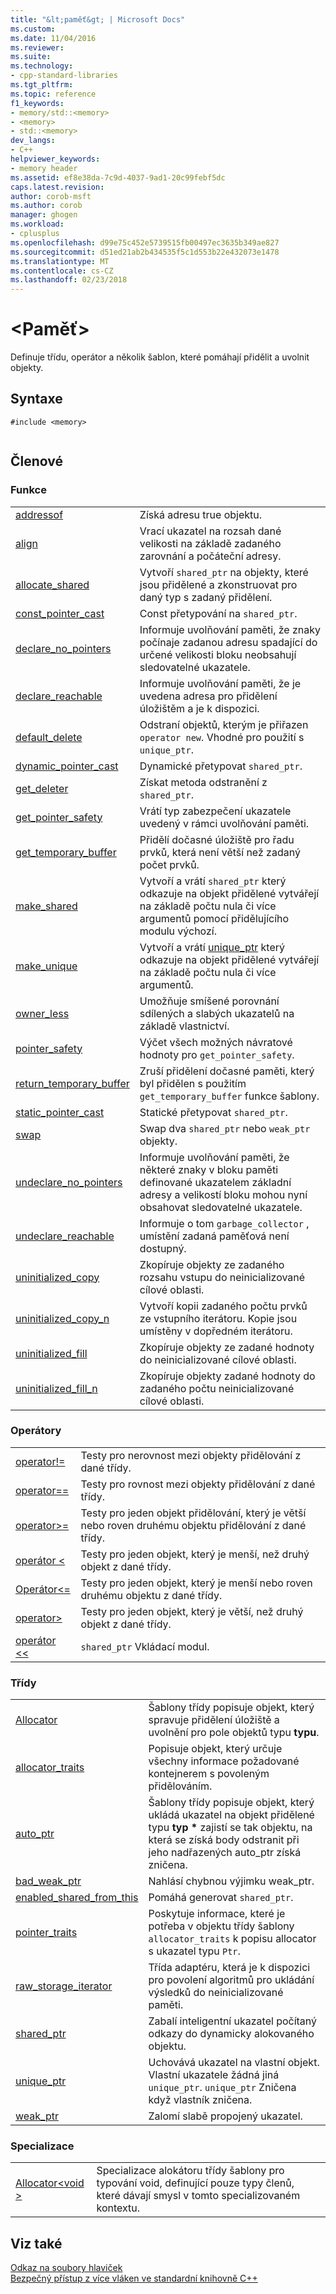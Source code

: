 ```yaml
---
title: "&lt;paměť&gt; | Microsoft Docs"
ms.custom: 
ms.date: 11/04/2016
ms.reviewer: 
ms.suite: 
ms.technology:
- cpp-standard-libraries
ms.tgt_pltfrm: 
ms.topic: reference
f1_keywords:
- memory/std::<memory>
- <memory>
- std::<memory>
dev_langs:
- C++
helpviewer_keywords:
- memory header
ms.assetid: ef8e38da-7c9d-4037-9ad1-20c99febf5dc
caps.latest.revision: 
author: corob-msft
ms.author: corob
manager: ghogen
ms.workload:
- cplusplus
ms.openlocfilehash: d99e75c452e5739515fb00497ec3635b349ae827
ms.sourcegitcommit: d51ed21ab2b434535f5c1d553b22e432073e1478
ms.translationtype: MT
ms.contentlocale: cs-CZ
ms.lasthandoff: 02/23/2018
---
```

# <a name="ltmemorygt"></a>&lt;Paměť&gt;
Definuje třídu, operátor a několik šablon, které pomáhají přidělit a uvolnit objekty.  
  
## <a name="syntax"></a>Syntaxe  
  
```  
#include <memory>  
  
```  
  
## <a name="members"></a>Členové  
  
### <a name="functions"></a>Funkce  
  
|||  
|-|-|  
|[addressof](../standard-library/memory-functions.md#addressof)|Získá adresu true objektu.|  
|[align](../standard-library/memory-functions.md#align)|Vrací ukazatel na rozsah dané velikosti na základě zadaného zarovnání a počáteční adresy.|  
|[allocate_shared](../standard-library/memory-functions.md#allocate_shared)|Vytvoří `shared_ptr` na objekty, které jsou přidělené a zkonstruovat pro daný typ s zadaný přidělení.|  
|[const_pointer_cast](../standard-library/memory-functions.md#const_pointer_cast)|Const přetypování na `shared_ptr`.|  
|[declare_no_pointers](../standard-library/memory-functions.md#declare_no_pointers)|Informuje uvolňování paměti, že znaky počínaje zadanou adresu spadající do určené velikosti bloku neobsahují sledovatelné ukazatele.|  
|[declare_reachable](../standard-library/memory-functions.md#declare_reachable)|Informuje uvolňování paměti, že je uvedena adresa pro přidělení úložištěm a je k dispozici.|  
|[default_delete](../standard-library/memory-functions.md#default_delete)|Odstraní objektů, kterým je přiřazen `operator new`. Vhodné pro použití s `unique_ptr`.|  
|[dynamic_pointer_cast](../standard-library/memory-functions.md#dynamic_pointer_cast)|Dynamické přetypovat `shared_ptr`.|  
|[get_deleter](../standard-library/memory-functions.md#get_deleter)|Získat metoda odstranění z `shared_ptr`.|  
|[get_pointer_safety](../standard-library/memory-functions.md#get_pointer_safety)|Vrátí typ zabezpečení ukazatele uvedený v rámci uvolňování paměti.|  
|[get_temporary_buffer](../standard-library/memory-functions.md#get_temporary_buffer)|Přidělí dočasné úložiště pro řadu prvků, která není větší než zadaný počet prvků.|  
|[make_shared](../standard-library/memory-functions.md#make_shared)|Vytvoří a vrátí `shared_ptr` který odkazuje na objekt přidělené vytvářejí na základě počtu nula či více argumentů pomocí přidělujícího modulu výchozí.|  
|[make_unique](../standard-library/memory-functions.md#make_unique)|Vytvoří a vrátí [unique_ptr](../standard-library/unique-ptr-class.md) který odkazuje na objekt přidělené vytvářejí na základě počtu nula či více argumentů.|  
|[owner_less](../standard-library/memory-functions.md#owner_less)|Umožňuje smíšené porovnání sdílených a slabých ukazatelů na základě vlastnictví.|  
|[pointer_safety](../standard-library/memory-enums.md#pointer_safety)|Výčet všech možných návratové hodnoty pro `get_pointer_safety`.|  
|[return_temporary_buffer](../standard-library/memory-functions.md#return_temporary_buffer)|Zruší přidělení dočasné paměti, který byl přidělen s použitím `get_temporary_buffer` funkce šablony.|  
|[static_pointer_cast](../standard-library/memory-functions.md#static_pointer_cast)|Statické přetypovat `shared_ptr`.|  
|[swap](../standard-library/memory-functions.md#swap)|Swap dva `shared_ptr` nebo `weak_ptr` objekty.|  
|[undeclare_no_pointers](../standard-library/memory-functions.md#undeclare_no_pointers)|Informuje uvolňování paměti, že některé znaky v bloku paměti definované ukazatelem základní adresy a velikostí bloku mohou nyní obsahovat sledovatelné ukazatele.|  
|[undeclare_reachable](../standard-library/memory-functions.md#undeclare_reachable)|Informuje o tom `garbage_collector` , umístění zadaná paměťová není dostupný.|  
|[uninitialized_copy](../standard-library/memory-functions.md#uninitialized_copy)|Zkopíruje objekty ze zadaného rozsahu vstupu do neinicializované cílové oblasti.|  
|[uninitialized_copy_n](../standard-library/memory-functions.md#uninitialized_copy_n)|Vytvoří kopii zadaného počtu prvků ze vstupního iterátoru. Kopie jsou umístěny v dopředném iterátoru.|  
|[uninitialized_fill](../standard-library/memory-functions.md#uninitialized_fill)|Zkopíruje objekty ze zadané hodnoty do neinicializované cílové oblasti.|  
|[uninitialized_fill_n](../standard-library/memory-functions.md#uninitialized_fill_n)|Zkopíruje objekty zadané hodnoty do zadaného počtu neinicializované cílové oblasti.|  
  
### <a name="operators"></a>Operátory  
  
|||  
|-|-|  
|[operator!=](../standard-library/memory-operators.md#op_neq)|Testy pro nerovnost mezi objekty přidělování z dané třídy.|  
|[operator==](../standard-library/memory-operators.md#op_eq_eq)|Testy pro rovnost mezi objekty přidělování z dané třídy.|  
|[operator>=](../standard-library/memory-operators.md#op_gt_eq)|Testy pro jeden objekt přidělování, který je větší nebo roven druhému objektu přidělování z dané třídy.|  
|[operátor <](../standard-library/memory-operators.md#op_lt)|Testy pro jeden objekt, který je menší, než druhý objekt z dané třídy.|  
|[Operátor\<=](../standard-library/memory-operators.md#op_gt_eq)|Testy pro jeden objekt, který je menší nebo roven druhému objektu z dané třídy.|  
|[operator>](../standard-library/memory-operators.md#op_gt)|Testy pro jeden objekt, který je větší, než druhý objekt z dané třídy.|  
|[operátor <<](../standard-library/memory-operators.md#op_lt_lt)|`shared_ptr` Vkládací modul.|  
  
### <a name="classes"></a>Třídy  
  
|||  
|-|-|  
|[Allocator](../standard-library/allocator-class.md)|Šablony třídy popisuje objekt, který spravuje přidělení úložiště a uvolnění pro pole objektů typu **typu**.|  
|[allocator_traits](../standard-library/allocator-traits-class.md)|Popisuje objekt, který určuje všechny informace požadované kontejnerem s povoleným přidělováním.|  
|[auto_ptr](../standard-library/auto-ptr-class.md)|Šablony třídy popisuje objekt, který ukládá ukazatel na objekt přidělené typu **typ \***  zajistí se tak objektu, na která se získá body odstranit při jeho nadřazených auto_ptr získá zničena.|  
|[bad_weak_ptr](../standard-library/bad-weak-ptr-class.md)|Nahlásí chybnou výjimku weak_ptr.|  
|[enabled_shared_from_this](../standard-library/enable-shared-from-this-class.md)|Pomáhá generovat `shared_ptr`.|  
|[pointer_traits](../standard-library/pointer-traits-struct.md)|Poskytuje informace, které je potřeba v objektu třídy šablony `allocator_traits` k popisu allocator s ukazatel typu `Ptr`.|  
|[raw_storage_iterator](../standard-library/raw-storage-iterator-class.md)|Třída adaptéru, která je k dispozici pro povolení algoritmů pro ukládání výsledků do neinicializované paměti.|  
|[shared_ptr](../standard-library/shared-ptr-class.md)|Zabalí inteligentní ukazatel počítaný odkazy do dynamicky alokovaného objektu.|  
|[unique_ptr](../standard-library/unique-ptr-class.md)|Uchovává ukazatel na vlastní objekt. Vlastní ukazatele žádná jiná `unique_ptr`. `unique_ptr` Zničena když vlastník zničena.|  
|[weak_ptr](../standard-library/weak-ptr-class.md)|Zalomí slabě propojený ukazatel.|  
  
### <a name="specializations"></a>Specializace  
  
|||  
|-|-|  
|[Allocator\<void >](../standard-library/allocator-void-class.md)|Specializace alokátoru třídy šablony pro typování void, definující pouze typy členů, které dávají smysl v tomto specializovaném kontextu.|  
  
## <a name="see-also"></a>Viz také  
 [Odkaz na soubory hlaviček](../standard-library/cpp-standard-library-header-files.md)   
 [Bezpečný přístup z více vláken ve standardní knihovně C++](../standard-library/thread-safety-in-the-cpp-standard-library.md)



